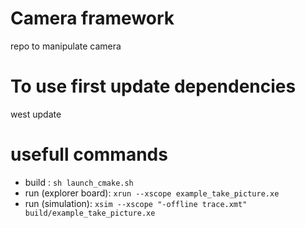 # Camera framework
repo to manipulate camera

# To use first update dependencies
west update

# usefull commands
- build : ```sh launch_cmake.sh```
- run (explorer board):  ```xrun --xscope example_take_picture.xe```
- run (simulation):  ```xsim --xscope "-offline trace.xmt" build/example_take_picture.xe```

